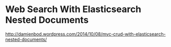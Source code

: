 Web Search With Elasticsearch Nested Documents
=========================================

http://damienbod.wordpress.com/2014/10/08/mvc-crud-with-elasticsearch-nested-documents/
